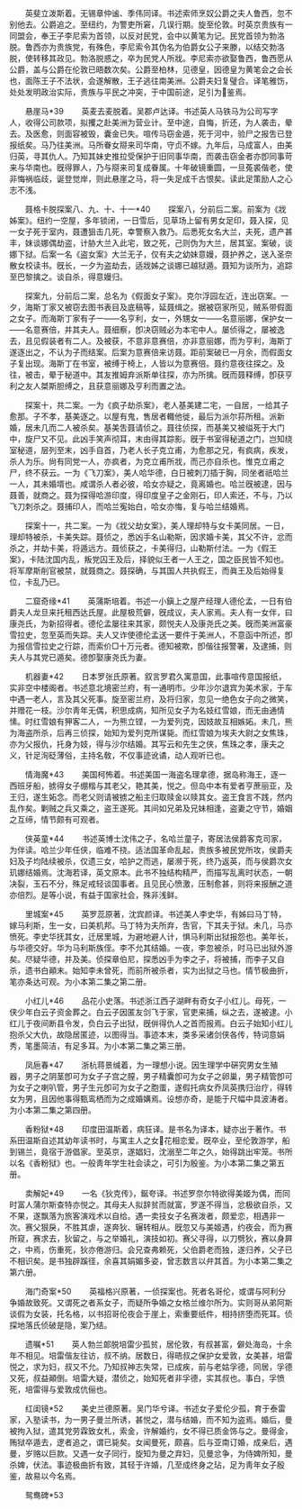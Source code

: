 <!-- { "loadSidebar": true } -->
　　英斐立泼斯着。无锡章仲谧、季伟同译。书述索师烹奴公爵之夫人鲁西，忽不别他去。公爵追之。至纽约，为警吏所窘，几误行期。旋至伦敦。时英京贵族有一同盟会，奉王子李尼索为首领，以反对民党，会中以黄笔为记。民党首领为勃洛脱。鲁西亦为贵族党，有殊色，李尼索令其伪名为伯爵女公子来滕，以结交勃洛脱，使转移其政见。勃洛脱惑之，卒为民党人所戕。李尼索亦欲娶鲁西，鲁西愿从公爵，盖与公爵在伦敦已晤数次矣。公爵至柏林，见德皇，因德皇为黄笔会之会长也，面陈王子不法状，会遂解散，王子逃往南美洲。公爵夫妇复璧合。译笔雅饬，处处发明政治实际，贵族与平民之冲突，于中国前途，足引为鉴焉。 

　　悬崖马*39 
　　英麦去麦脱着。吴郡卢达译。书述英人马铁马为公司写字人，收得公司款项，拟攫之赴美洲为营业计。至中途，自悔，折还，为人袭击，晕去。及医愈，则面容被毁，囊金已失。喧传马窃金遁，死于河中，验尸之报吿已登报纸矣。马乃往美洲。马所眷女搿来司华南，守贞不嫁。九年后，马成富人，由美归英，寻其仇人。乃知其妹史推拉受保护于旧同事华南，而袭击窃金者亦卽同事苛来与华南也。旣得罪人，乃与搿来司复成眷属。十年破镜重圆，一旦菟裘偕老，使非悔祸临歧，诞登觉岸，则此悬崖之马，将一失足成千古恨矣。读此足策励人之心志不浅。 

　　聂格卡脱探案八、九、十、十一*40 
　　探案八，分前后二案。前案为《戕姊案》。纽约一空屋，多年锁闭，一日雪后，见草场上留有男女足印，聂入探，见一女子死于室内，聂遭狙击几死，幸警察入救乃。后悉死女名大兰，夫死，遗产甚丰，妹谈娜偶劫盗，计胁大兰入此宅，致之死，己则伪为大兰，居其室。案破，谈娜下狱。后案一名《盗女案》大兰无子，仅有夫之幼妹意嫚，聂护养之，送入圣奈散女校读书。旣长，一夕为盗劫去，适戕姊之谈娜已越狱遁。聂知为谈所为，追踪至巴黎擒之。谈自杀，得意嫚归。 

　　探案九，分前后二案，总名为《假面女子案》。克尔浮园左近，连出窃案。一夕，海斯丁家又被窃去图书表目及底稿等，延聂缉之。据被窃家所见，贼系带假面之女子。而海斯丁家有子一——名亨利，女一，外甥女一——名意丽娜，保护女一——名意赛倍，并其夫人。聂细察，卽决窃贼必为本宅中人。屡侦得之，屡被逸去，且见假装者有二人。及被获，不意非意赛倍，亦非意丽娜，而为亨利，海斯丁遂逐出之，不认为子而结案。后案为意赛倍来访聂。距前案破已一月余，而假面女子复出现。海斯丁在书室，被缚于椅上，人皆以为意赛倍。聂约意夜往探之。及往，被击，晕于秘道中。其友推姆弃派斯单往探，亦为所擒。旣而聂释缚，卽获亨利之友人桀斯胆缚之，且获意丽娜及亨利而置之法。 

　　探案十，共二案。一为《疯子劫杀案》，老人基美建二宅，一自居，一给其子愈那。子不孝，基美逐之。以屋有鬼，售居者輙他徙，最后为派尔荪所租。派新婚，居未几而二人被杀矣。基美吿聂请侦之。聂往侦探，而基美又被缢死于大门中，旋尸又不见。此凶手笑声彻耳，末由得其踪影。旣于书室得秘道之门，岂知绕室秘道，层列至末，凶手自首，乃老人长子克立甫，为愈那之兄，有疯病，疾发，杀人为乐。尙有同党一人，亦疯者，为克立甫所戕，而己亦自杀也。惟克立甫之尸，终不获云。一为《飞刀案》，美人哈华德，白日被刺刀插于胸，同坐者祇哈兰一人，其未婚壻也。咸谓杀人者必彼，哈女亦疑之，竟离婚也。哈兰旣被逮，因与聂善，就商之。聂为探得哈游印度，得印度皇子之金刚石，印人索还，不与，乃以飞刀刺杀之。聂捕印人，而哈兰寃始白，哈女亦悔，复与哈兰结婚焉。 

　　探案十一，共二案。一为《戕父劫女案》，美人理却特与女卡美同居。一日，理却特被杀，卡美失踪。聂侦之，悉凶手名山勒斯，因求婚卡美，其父不许，忿而杀之，并劫卡美，将遁远方。聂侦获之，卡美得归，山勒斯付法。一为《假王案》，卡陆沈国内乱，叛党囚王及后，择貌似王者一人王之，国之臣民皆不知也。将军摩斯削官被禁，就聂商之。聂探确，与其国人共执假王，而眞王及后始得复位，卡乱乃已。 

　　二窟奇缘*41 
　　英蒲斯培着。书述一小鎭上之屋产经理人德伦孟，一日有伯爵夫人龙旦来托租西达氏屋。此屋极荒僻，旣成议，夫人家焉。夫人有一女伴，曰康尧氏，为新招得者。德伦孟屡往来其家，颇悦夫人及康尧氏之美。旣而美洲富豪雪拉史，忽至英而失踪。夫人又诈使德伦孟送一要件于美洲人，不意函中所述，卽为报信雪拉史之行踪，而索价□十万元者。德知被欺，卽偕往报警署，及逮捕，则夫人与其党已遁矣。德卽娶康尧氏为妻。 

　　机器妻*42 
　　日本罗张氏原著。叙言罗君久寓意国，此事喧传意国报纸，实非空中楼阁者。书述意北境密兰府，有一通明巿。少年沙尔退宾为美术家，于车中遇一老人，言及其父死事。旋至密兰府，及将归家，忽见一绝色女子向之微笑，并赠花一枝。沙尔靑年无偶，积思成病，知所见女子为名妓红雪娘，而无由通情愫。时红雪娘有狎客二人，一为熊立铿，一为爱列克，因妓故互相嫉妬。未几，熊为海盗所杀，后再三侦探，始知为爱列克所谋毙。而红雪娘为埃夫大尉之女焦珠，亦为父报仇，托身为妓，得与沙尔结婚。其写云和先生之侠，焦珠之孝，康夫之义，针足洵砭薄俗，主持名敎，不仅事迹讹谲，动人观听已也。 

　　情海魔*43 
　　美国柯怖着。书述美国一海盗名理拿德，据岛称海王，逐一西班牙船，掳得女子绷楷与其老父，艳其美，悦之。但岛中本有爱者亨蔗丽亚，及王归，遂生妬念。而老父则请被掳之船主归取赎金以赎其女。盗王食言不践，然内乱作矣。剿贼之兵又乘之，盗王遂死。其间如兄弟及兄妹相逢，盗妻之守节，婚姻之互缔，情节颇有可观者。 

　　侠英童*44 
　　书述英博士沈伟之子，名哈兰童子，寄居法侯爵客克司家，为伴读。哈兰少年任侠，临难不挠。适法国革命乱起，贵族多被民党所攻，侯爵夫妇及子均陆续被杀，仅遗三女，哈护之而逃，屡濒于死，终乃返英，而与侯爵次女玑娜结婚焉。沈海若译，英文原本。此书不独结构精严，而描写乱离时状态，一朝决裂，玉石不分，殊足戒轻谈国事者。且见民心愤激，压制愈甚，则将来报酬之道亦倍烈。是等小说，有益于国家社会，殊非浅鲜。 

　　里城案*45 
　　英罗蕊原著，沈宾颜译。书述美人李史华，有姊曰马丁特，嫁马利斯，生一女，曰美机邦。马丁特为夫所弃，吿官，下其夫于狱。未几，马亦愤死。李史华抚其女，迁居里城，为避地避人计，惧马利斯出狱报怨也。美年长，与华德交好。华为马利斯族侄。李不允其结婚。一夜，李忽被杀，时马已出狱外游矣。尽疑华德，并及美。侦探章伯尼，探悉凶手为李之子，将被捕，而李子又自杀，遗书白顚末。始知李未曾死，而前所被杀者，实为出狱之马也。情节极曲折，笔亦条达可观。为小本第二集之第二册。 

　　小红儿*46 
　　品花小史落。书述浙江西子湖畔有奇女子小红儿。母死，一侠少年白云子资金葬之。白云子因匿友剑飞于家，官吏来捕，纵之去，遂被逮。小红儿于夜间断县令发，负白云子出狱，旣倂得仇人之首而报焉。白云子始知小红儿抱杀父大仇，故隐居匿迹，以图得当。事迹本末，类多采诸剑侠各传，特词意娟秀，笔墨简洁，有足多耳。为小本第二集之第三册。 

　　凤巵春*47 
　　浙杭蒋景缄着，为一理想小说。因生理学中硏究男女生殖器，男子之阴茎卽可为女子子宫之膣，男子精囊卽可为女子之卵巢，男子精管卽可为女子之喇叭管，男子生元卽可为女子之胞蛋，遂假托病女乔凤英携归治疗，得转女为男，且因他事得甄鸾栖而为之成婚媾焉。设想亦奇，是能于尺幅中具波涛者。为小本第二集之第四册。 

　　香粉狱*48 
　　印度田温斯着，病狂译。是书名为译本，疑亦出于著作。书系田温斯自述其幼年读书时，与寓主人之女花相恋爱。旣卒业，至伦敦游学，船到锡兰，竟宿于游倡家。至英京，遂娼妇，沈溺至二年之久，始得跳出牢笼。书所以名《香粉狱》也。一般靑年学生社会读之，可引为殷鉴。为小本第二集之第五册。 

　　卖解妃*49 
　　一名《狄克传》，鋋夸译。书述罗奈尔特欲得美姬为偶，而同时富人蒲尔斯查特亦悦之。其母夫人拟辞贫而就富，罗遂不得当，忿极欲自杀，又不果，遂飘落为旅客演戏术以自给。遇一卖技女子名赛泼者，颇爱恋，相遇非一次。赛父狠戾，不胜其虐，遂奔狄、辗转相从。旣忽又与美姬遇，约夜会，而为赛所窥，赛求去，狄留之，与之举婚礼，演技如初。赛父寻得，以刀劈狄，赛以身屛之，中焉，伤重死，狄亦倦游归。会兄查弗赖死，父伯爵老而独，遂归养，父子已不相识矣。是书独辟蹊径，余喜其娟媚多姿，曾志数言以弁其首。为小本第二集之第六册。 

　　海门奇案*50 
　　英福格兴原著，一侦探案也。死者名哥伦，或谓与阿利分争婚故致死。又谓死之者系女子，而疑所争婚之女格兰维尔所为。实则哥从弟阿斯谈假为女装，托名格，以书招哥伦夜会于崖上，索重要纸件，相持挤堕而死耳。侦探地落氏侦破是隐，案乃结。 

　　遗嘱*51 
　　英人勃兰郞脱培雷少孤贫，居伦敦，有叔甚富，僻处海岛，十余年不相见。培雷偕友往访，叔不纳。居数日，得晤叔之保护女爱敦，女美甚，培雷悦之，求为妇，叔又不允。乃知叔神志失常，已成疾，前与老姑孚德，同居，孚德又死，叔益顚倒。培雷大疑，潜侦之，始知死者非孚德，实其叔也。事白，孚愤死，培雷得与爱敦成伉俪也。 

　　红闺镜*52 
　　美史兰德原著。吴门华兮译。书述女子爱伦少孤，育于泰雷家，入塾读书，为一男子曼兰所诱，甚悦之，潜与结婚，而不知为盗焉。婚后，曼被拘入狱，遣其党劳霖致女札，索金，许解婚约，女不得已质金饰与之。曼得金，贿狱卒遁去，逻者追之，谓已毙矣。女闻曼死，颇喜。后与亚南订婚，成亲后，遇曼，岁赂以巨款。又遇一女子同行，旋知为曼之弃妇，见曼忿争，为侍婢所知，曼杀婢，伏法。事迹极曲折有致，其轻于许婚，几至成终身之玷，足为靑年女子殷鉴，故易以今名焉。 

　　鸳鸯碑*53 
